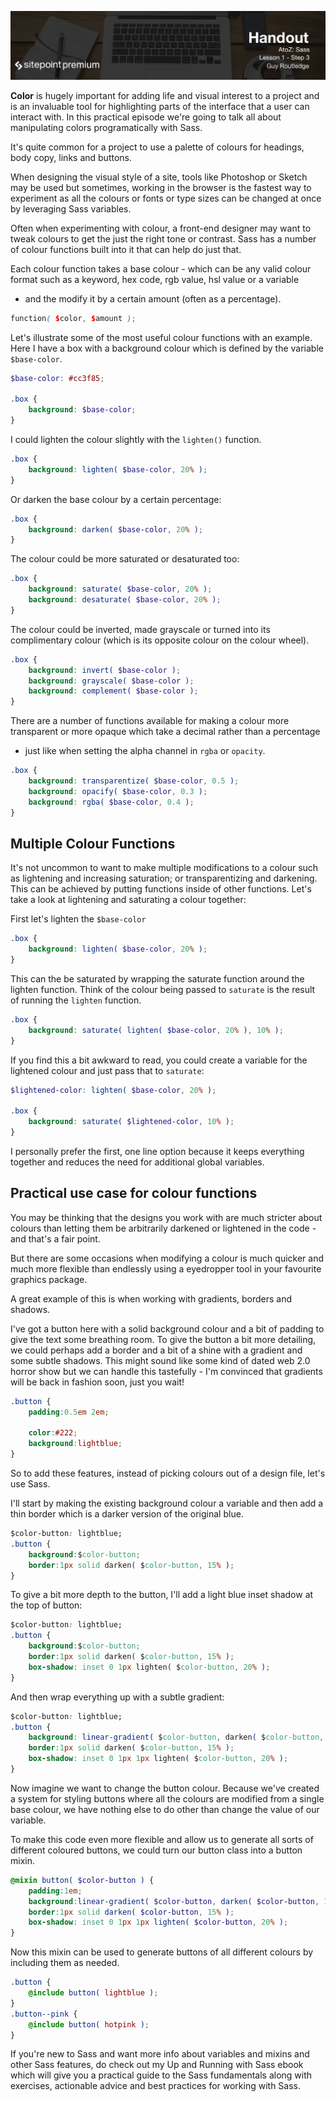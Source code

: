 ![](headings/1.3.png)

**Color** is hugely important for adding life and visual interest to a project and is an invaluable tool for highlighting parts of the interface that a user can interact with. In this practical episode we're going to talk all about manipulating colors programatically with Sass. 

It's quite common for a project to use a palette of colours for
headings, body copy, links and buttons.

When designing the visual style of a site, tools like Photoshop or
Sketch may be used but sometimes, working in the browser is the fastest
way to experiment as all the colours or fonts or type sizes can be
changed at once by leveraging Sass variables.

Often when experimenting with colour, a front-end designer may want to
tweak colours to get the just the right tone or contrast. Sass has
a number of colour functions built into it that can help do just that.

Each colour function takes a base colour - which can be any valid colour
format such as a keyword, hex code, rgb value, hsl value or a variable
- and the modify it by a certain amount (often as a percentage).

```scss
function( $color, $amount );
```

Let's illustrate some of the most useful colour functions with an
example. Here I have a box with a background colour which is defined by
the variable `$base-color`.

```scss
$base-color: #cc3f85;

.box {
	background: $base-color;
}
```

I could lighten the colour slightly with the `lighten()` function.

```scss
.box {
	background: lighten( $base-color, 20% );
}
```

Or darken the base colour by a certain percentage:

```scss
.box {
	background: darken( $base-color, 20% );
}
```

The colour could be more saturated or desaturated too:

```scss
.box {
	background: saturate( $base-color, 20% );
	background: desaturate( $base-color, 20% );
}
```

The colour could be inverted, made grayscale or turned into its
complimentary colour (which is its opposite colour on the colour wheel).

```scss
.box {
	background: invert( $base-color );
	background: grayscale( $base-color );
	background: complement( $base-color );
}
```

There are a number of functions available for making a colour more
transparent or more opaque which take a decimal rather than a percentage
- just like when setting the alpha channel in `rgba` or `opacity`.

```scss
.box {
	background: transparentize( $base-color, 0.5 );
	background: opacify( $base-color, 0.3 );
	background: rgba( $base-color, 0.4 );
}
```



## Multiple Colour Functions

It's not uncommon to want to make multiple modifications to a colour
such as lightening and increasing saturation; or transparentizing and
darkening. This can be achieved by putting functions inside of other
functions. Let's take a look at lightening and saturating a colour
together:

First let's lighten the `$base-color`

```scss
.box {
	background: lighten( $base-color, 20% );
}
```

This can the be saturated by wrapping the saturate function around the
lighten function. Think of the colour being passed to `saturate` is the
result of running the `lighten` function.

```scss
.box {
	background: saturate( lighten( $base-color, 20% ), 10% );
}
```

If you find this a bit awkward to read, you could create a variable for
the lightened colour and just pass that to `saturate`:

```scss
$lightened-color: lighten( $base-color, 20% );

.box {
	background: saturate( $lightened-color, 10% );
}
```

I personally prefer the first, one line option because it keeps
everything together and reduces the need for additional global
variables.



## Practical use case for colour functions

You may be thinking that the designs you work with are much stricter
about colours than letting them be arbitrarily darkened or lightened in
the code - and that's a fair point.

But there are some occasions when modifying a colour is much quicker and
much more flexible than endlessly using a eyedropper tool in your
favourite graphics package.

A great example of this is when working with gradients, borders and
shadows.

I've got a button here with a solid background colour and a bit of
padding to give the text some breathing room. To give the button a bit
more detailing, we could perhaps add a border and a bit of a shine with
a gradient and some subtle shadows. This might sound like some kind of
dated web 2.0 horror show but we can handle this tastefully - I'm
convinced that gradients will be back in fashion soon, just you wait!

```css
.button {
	padding:0.5em 2em;

	color:#222;
	background:lightblue;
}
```

So to add these features, instead of picking colours out of a design
file, let's use Sass.

I'll start by making the existing background colour a variable and then
add a thin border which is a darker version of the original blue.

```css
$color-button: lightblue;
.button {
	background:$color-button;
	border:1px solid darken( $color-button, 15% );
}
```

To give a bit more depth to the button, I'll add a light blue inset
shadow at the top of button:

```css
$color-button: lightblue;
.button {
	background:$color-button;
	border:1px solid darken( $color-button, 15% );
	box-shadow: inset 0 1px lighten( $color-button, 20% );
}
```

And then wrap everything up with a subtle gradient:

```css
$color-button: lightblue;
.button {
	background: linear-gradient( $color-button, darken( $color-button, 15% ) );
	border:1px solid darken( $color-button, 15% );
	box-shadow: inset 0 1px 1px lighten( $color-button, 20% );
}
```

Now imagine we want to change the button colour. Because we've created a 
system for styling buttons where all the colours are modified from
a single base colour, we have nothing else to do other than change the
value of our variable.

To make this code even more flexible and allow us to generate all sorts
of different coloured buttons, we could turn our button class into
a button mixin.

```scss
@mixin button( $color-button ) {
	padding:1em;
	background:linear-gradient( $color-button, darken( $color-button, 15% ));
	border:1px solid darken( $color-button, 15% );
	box-shadow: inset 0 1px 1px lighten( $color-button, 20% );
}
```

Now this mixin can be used to generate buttons of all different colours
by including them as needed.

```scss
.button {
	@include button( lightblue );
}
.button--pink {
	@include button( hotpink );
}
```

If you're new to Sass and want more info about variables and mixins and
other Sass features, do check out my Up and Running with Sass ebook
which will give you a practical guide to the Sass fundamentals along
with exercises, actionable advice and best practices for working with
Sass.